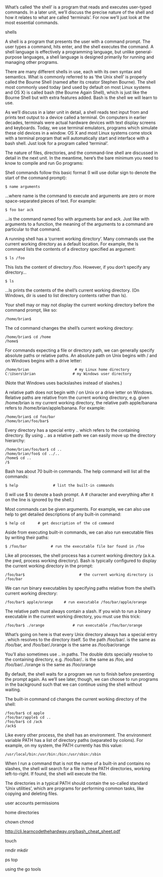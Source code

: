 What’s called ‘the shell’ is a program that reads and executes user-typed commands. In a later unit, we’ll discuss the precise nature of the shell and how it relates to what are called ‘terminals’. For now we’ll just look at the most essential commands.

shells

A shell is a program that presents the user with a command prompt. The user types a command, hits enter, and the shell executes the command. A shell language is effectively a programming language, but unlike general-purpose languages, a shell language is designed primarily for running and managing other programs.

There are many different shells in use, each with its own syntax and semantics. What is commonly referred to as ‘the Unix shell’ is properly called the Bourne Shell (named after its creator Stephen Bourne). The shell most commonly used today (and used by default on most Linux systems and OS X) is called bash (the Bourne Again Shell), which is just like the Bourne Shell but with extra features added. Bash is the shell we will learn to use.

As we’ll discuss in a later unit in detail, a shell reads text input from and prints text output to a device called a terminal. On computers in earlier decades, terminals were actual hardware devices with text display screens and keyboards. Today, we use terminal emulators, programs which simulate these old devices in a window. OS X and most Linux systems come stock with a terminal program that will automatically start and interface with a bash shell. Just look for a program called ‘terminal’.


The nature of files, directories, and the command-line shell are discussed in detail in the next unit. In the meantime, here’s the bare minimum you need to know to compile and run Go programs:

Shell commands follow this basic format (I will use dollar sign to denote the start of the command prompt):

    $ name arguments

...where name is the command to execute and arguments are zero or more space-separated pieces of text. For example:

    $ foo bar ack

…is the command named foo with arguments bar and ack. Just like with arguments to a function, the meaning of the arguments to a command are particular to that command.

A running shell has a ‘current working directory’. Many commands use the current working directory as a default location. For example, the ls command lists the contents of a directory specified as argument:

    $ ls /foo           

This lists the content of directory /foo. However, if you don’t specify any directory…

    $ ls

...ls prints the contents of the shell’s current working directory. (On Windows, dir is used to list directory contents rather than ls).

Your shell may or may not display the current working directory before the command prompt, like so:

    /home/brian$

The cd command changes the shell’s current working directory:

    /home/brian$ cd /home
    /home$


For commands expecting a file or directory path, we can generally specify absolute paths or relative paths. An absolute path on Unix begins with / and on Windows begins with a drive letter:

    /home/brian                     # my Linux home directory
    C:\Users\brian                 # my Windows user directory

(Note that Windows uses backslashes instead of slashes.)

A relative path does not begin with / on Unix or a drive letter on Windows. Relative paths are relative from the current working directory, e.g. given /home/brian is my current working directory, the relative path apple/banana refers to /home/brian/apple/banana. For example:

    /home/brian$ cd foo/bar
    /home/brian/foo/bar$

Every directory has a special entry .. which refers to the containing directory. By using .. as a relative path we can easily move up the directory hierarchy:

    /home/brian/foo/bar$ cd ..
    /home/brian/foo$ cd ../..
    /home$ cd ..
    /$








Bash has about 70 built-in commands. The help command will list all the commands:

    $ help                # list the built-in commands

(I will use $ to denote a bash prompt. A # character and everything after it on the line is ignored by the shell.)

Most commands can be given arguments. For example, we can also use help to get detailed descriptions of any built-in command:

    $ help cd      # get description of the cd command


Aside from executing built-in commands, we can also run executable files by writing their paths:

    $ /foo/bar           # run the executable file bar found in /foo

Like all processes, the shell process has a current working directory (a.k.a. the pwd, process working directory). Bash is typically configured to display the current working directory in the prompt:

    /foo/bar$                         # the current working directory is /foo/bar

We can run binary executables by specifying paths relative from the shell’s current working directory:
    
    /foo/bar$ apple/orange     # run executable /foo/bar/apple/orange

The relative path must always contain a slash. If you wish to run a binary executable in the current working directory, you must use this trick:

    /foo/bar$ ./orange             # run executable /foo/bar/orange

What’s going on here is that every Unix directory always has a special entry . which resolves to the directory itself. So the path /foo/bar/. is the same as /foo/bar, and  /foo/bar/./orange is the same as /foo/bar/orange

You’ll also sometimes use .. in paths. The double dots specially resolve to the containing directory, e.g. /foo/bar/.. is the same as /foo, and /foo/bar/../orange is the same as /foo/orange 


By default, the shell waits for a program we run to finish before presenting the prompt again. As we’ll see later, though, we can choose to run programs in the background such that we can continue using the shell without waiting.


The built-in command cd changes the current working directory of the shell:

    /foo/bar$ cd apple
    /foo/bar/apple$ cd ..
    /foo/bar$ cd /ack
    /ack$



Like every other process, the shell has an environment. The environment variable PATH has a list of directory paths (separated by colons). For example, on my system, the PATH currently has this value:

    /usr/local/bin:/usr/bin:/bin:/usr/sbin:/sbin

When I run a command that is not the name of a built-in and contains no slashes, the shell will search for a file in these PATH directories, working left-to-right. If found, the shell will execute the file.

The directories in a typical PATH should contain the so-called standard ‘Unix utilities’, which are programs for performing common tasks, like copying and deleting files.


    






user accounts
permissions

home directories


chown
chmod

http://cli.learncodethehardway.org/bash_cheat_sheet.pdf

touch

rmdir
mkdir

ps
top



using the go tools


